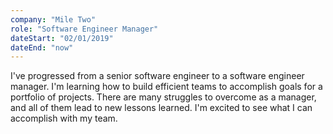 ```yaml
---
company: "Mile Two"
role: "Software Engineer Manager"
dateStart: "02/01/2019"
dateEnd: "now"
---
```


I've progressed from a senior software engineer to a software engineer manager. I'm learning how to build efficient teams to accomplish goals for a portfolio of projects. There are many struggles to overcome as a manager, and all of them lead to new lessons learned. I'm excited to see what I can accomplish with my team.
